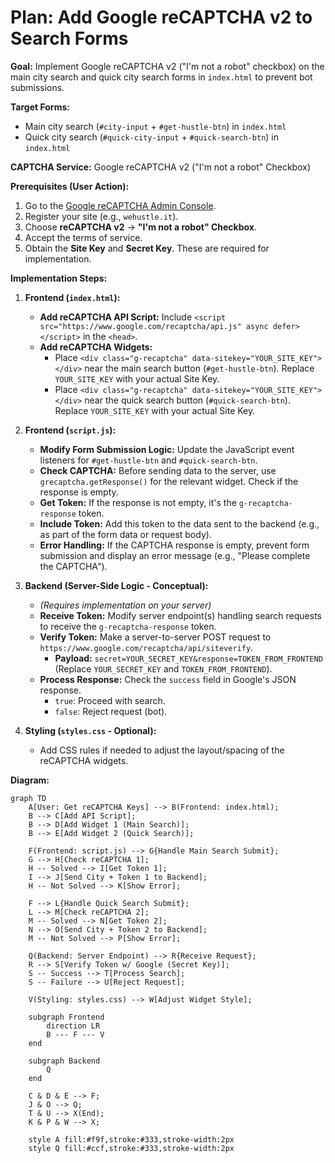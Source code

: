 # Plan: Add Google reCAPTCHA v2 to Search Forms

**Goal:** Implement Google reCAPTCHA v2 ("I'm not a robot" checkbox) on the main city search and quick city search forms in `index.html` to prevent bot submissions.

**Target Forms:**
*   Main city search (`#city-input` + `#get-hustle-btn`) in `index.html`
*   Quick city search (`#quick-city-input` + `#quick-search-btn`) in `index.html`

**CAPTCHA Service:** Google reCAPTCHA v2 ("I'm not a robot" Checkbox)

**Prerequisites (User Action):**

1.  Go to the [Google reCAPTCHA Admin Console](https://www.google.com/recaptcha/admin/).
2.  Register your site (e.g., `wehustle.it`).
3.  Choose **reCAPTCHA v2** -> **"I'm not a robot" Checkbox**.
4.  Accept the terms of service.
5.  Obtain the **Site Key** and **Secret Key**. These are required for implementation.

**Implementation Steps:**

1.  **Frontend (`index.html`):**
    *   **Add reCAPTCHA API Script:** Include `<script src="https://www.google.com/recaptcha/api.js" async defer></script>` in the `<head>`.
    *   **Add reCAPTCHA Widgets:**
        *   Place `<div class="g-recaptcha" data-sitekey="YOUR_SITE_KEY"></div>` near the main search button (`#get-hustle-btn`). Replace `YOUR_SITE_KEY` with your actual Site Key.
        *   Place `<div class="g-recaptcha" data-sitekey="YOUR_SITE_KEY"></div>` near the quick search button (`#quick-search-btn`). Replace `YOUR_SITE_KEY` with your actual Site Key.

2.  **Frontend (`script.js`):**
    *   **Modify Form Submission Logic:** Update the JavaScript event listeners for `#get-hustle-btn` and `#quick-search-btn`.
    *   **Check CAPTCHA:** Before sending data to the server, use `grecaptcha.getResponse()` for the relevant widget. Check if the response is empty.
    *   **Get Token:** If the response is not empty, it's the `g-recaptcha-response` token.
    *   **Include Token:** Add this token to the data sent to the backend (e.g., as part of the form data or request body).
    *   **Error Handling:** If the CAPTCHA response is empty, prevent form submission and display an error message (e.g., "Please complete the CAPTCHA").

3.  **Backend (Server-Side Logic - Conceptual):**
    *   *(Requires implementation on your server)*
    *   **Receive Token:** Modify server endpoint(s) handling search requests to receive the `g-recaptcha-response` token.
    *   **Verify Token:** Make a server-to-server POST request to `https://www.google.com/recaptcha/api/siteverify`.
        *   **Payload:** `secret=YOUR_SECRET_KEY&response=TOKEN_FROM_FRONTEND` (Replace `YOUR_SECRET_KEY` and `TOKEN_FROM_FRONTEND`).
    *   **Process Response:** Check the `success` field in Google's JSON response.
        *   `true`: Proceed with search.
        *   `false`: Reject request (bot).

4.  **Styling (`styles.css` - Optional):**
    *   Add CSS rules if needed to adjust the layout/spacing of the reCAPTCHA widgets.

**Diagram:**

```mermaid
graph TD
    A[User: Get reCAPTCHA Keys] --> B(Frontend: index.html);
    B --> C[Add API Script];
    B --> D[Add Widget 1 (Main Search)];
    B --> E[Add Widget 2 (Quick Search)];

    F(Frontend: script.js) --> G{Handle Main Search Submit};
    G --> H[Check reCAPTCHA 1];
    H -- Solved --> I[Get Token 1];
    I --> J[Send City + Token 1 to Backend];
    H -- Not Solved --> K[Show Error];

    F --> L{Handle Quick Search Submit};
    L --> M[Check reCAPTCHA 2];
    M -- Solved --> N[Get Token 2];
    N --> O[Send City + Token 2 to Backend];
    M -- Not Solved --> P[Show Error];

    Q(Backend: Server Endpoint) --> R{Receive Request};
    R --> S[Verify Token w/ Google (Secret Key)];
    S -- Success --> T[Process Search];
    S -- Failure --> U[Reject Request];

    V(Styling: styles.css) --> W[Adjust Widget Style];

    subgraph Frontend
        direction LR
        B --- F --- V
    end

    subgraph Backend
        Q
    end

    C & D & E --> F;
    J & O --> Q;
    T & U --> X(End);
    K & P & W --> X;

    style A fill:#f9f,stroke:#333,stroke-width:2px
    style Q fill:#ccf,stroke:#333,stroke-width:2px